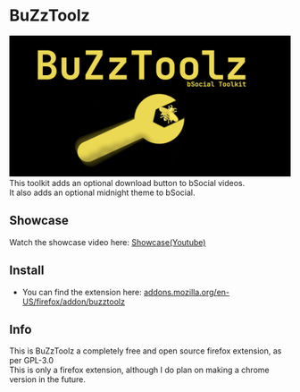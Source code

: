 # BuZzToolz
[![Banner](assets/Banner.png)](https://addons.mozilla.org/en-US/firefox/addon/buzztoolz/)
This toolkit adds an optional download button to bSocial videos.  
It also adds an optional midnight theme to bSocial.

## Showcase

Watch the showcase video here: [Showcase\(Youtube\)](https://www.youtube.com/watch?v=P5YAM1NVZHE)


## Install
- You can find the extension here: [addons.mozilla.org/en-US/firefox/addon/buzztoolz](https://addons.mozilla.org/en-US/firefox/addon/buzztoolz/)

## Info

This is BuZzToolz a completely free and open source firefox extension, as per GPL-3.0  
This is only a firefox extension, although I do plan on making a chrome version in the future.  
